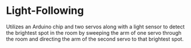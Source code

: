 # Light-Following
Utilizes an Arduino chip and two servos along with a light sensor to detect the brightest spot in the room by sweeping the arm of one servo through the room and directing the arm of the second servo to that brightest spot.
